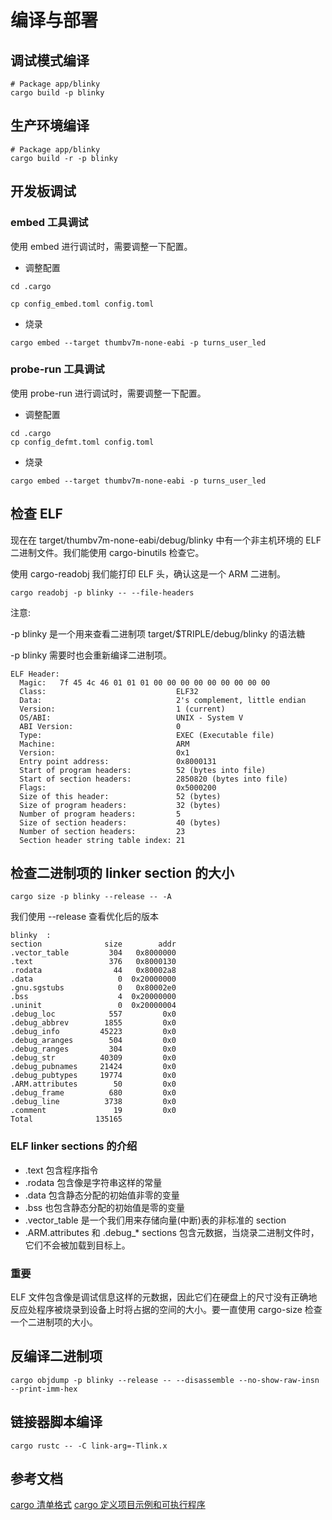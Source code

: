 # 编译与部署

## 调试模式编译

```shell
# Package app/blinky
cargo build -p blinky
```

## 生产环境编译

```shell
# Package app/blinky
cargo build -r -p blinky
```

## 开发板调试

### embed 工具调试

使用 embed 进行调试时，需要调整一下配置。

- 调整配置

```shell
cd .cargo

cp config_embed.toml config.toml
```

- 烧录

```shell
cargo embed --target thumbv7m-none-eabi -p turns_user_led
```

### probe-run 工具调试

使用 probe-run 进行调试时，需要调整一下配置。

- 调整配置

```shell
cd .cargo
cp config_defmt.toml config.toml
```

- 烧录

```shell
cargo embed --target thumbv7m-none-eabi -p turns_user_led
```

## 检查 ELF

现在在 target/thumbv7m-none-eabi/debug/blinky 中有一个非主机环境的 ELF 二进制文件。我们能使用 cargo-binutils 检查它。

使用 cargo-readobj 我们能打印 ELF 头，确认这是一个 ARM 二进制。

```shell
cargo readobj -p blinky -- --file-headers
```

注意:

-p blinky 是一个用来查看二进制项 target/$TRIPLE/debug/blinky 的语法糖

-p blinky 需要时也会重新编译二进制项。

```shell
ELF Header:
  Magic:   7f 45 4c 46 01 01 01 00 00 00 00 00 00 00 00 00
  Class:                             ELF32
  Data:                              2's complement, little endian
  Version:                           1 (current)
  OS/ABI:                            UNIX - System V
  ABI Version:                       0
  Type:                              EXEC (Executable file)
  Machine:                           ARM
  Version:                           0x1
  Entry point address:               0x8000131
  Start of program headers:          52 (bytes into file)
  Start of section headers:          2850820 (bytes into file)
  Flags:                             0x5000200
  Size of this header:               52 (bytes)
  Size of program headers:           32 (bytes)
  Number of program headers:         5
  Size of section headers:           40 (bytes)
  Number of section headers:         23
  Section header string table index: 21
```

## 检查二进制项的 linker section 的大小

```shell
cargo size -p blinky --release -- -A
```

我们使用 --release 查看优化后的版本

```shell
blinky  :
section              size        addr
.vector_table         304   0x8000000
.text                 376   0x8000130
.rodata                44   0x80002a8
.data                   0  0x20000000
.gnu.sgstubs            0   0x80002e0
.bss                    4  0x20000000
.uninit                 0  0x20000004
.debug_loc            557         0x0
.debug_abbrev        1855         0x0
.debug_info         45223         0x0
.debug_aranges        504         0x0
.debug_ranges         304         0x0
.debug_str          40309         0x0
.debug_pubnames     21424         0x0
.debug_pubtypes     19774         0x0
.ARM.attributes        50         0x0
.debug_frame          680         0x0
.debug_line          3738         0x0
.comment               19         0x0
Total              135165
```

### ELF linker sections 的介绍

- .text 包含程序指令
- .rodata 包含像是字符串这样的常量
- .data 包含静态分配的初始值非零的变量
- .bss 也包含静态分配的初始值是零的变量
- .vector_table 是一个我们用来存储向量(中断)表的非标准的 section
- .ARM.attributes 和 .debug\_\* sections 包含元数据，当烧录二进制文件时，它们不会被加载到目标上。

### 重要

ELF 文件包含像是调试信息这样的元数据，因此它们在硬盘上的尺寸没有正确地反应处程序被烧录到设备上时将占据的空间的大小。要一直使用 cargo-size 检查一个二进制项的大小。

## 反编译二进制项

```shell
cargo objdump -p blinky --release -- --disassemble --no-show-raw-insn --print-imm-hex
```

## 链接器脚本编译

```shell
cargo rustc -- -C link-arg=-Tlink.x
```

## 参考文档

[cargo 清单格式](https://rustwiki.org/zh-CN/cargo/reference/manifest.html?highlight=%5B%5Bbin%5D%5D#the-project-layout)
[cargo 定义项目示例和可执行程序](https://blog.csdn.net/totramp/article/details/118934303)
